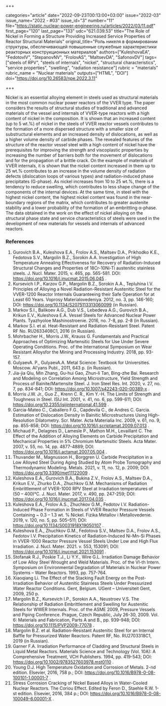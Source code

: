 +++

categories="article"
date="2022-09-23T00:13:00+03:00"
issue="2022-03"
issue_name="2022 - #03"
issue_id="3"
number="11"
file="https://static.nuclear-power-engineering.ru/articles/2022/03/11.pdf"
first_page="120"
last_page="133"
udc="621.039.53"
title="The Role of Nickel in Forming a Structure Providing Increased Service Properties of Reactor Structural Materials"
original_title="Роль никеля в формировании структуры, обеспечивающей повышенные служебные характеристики реакторных конструкционных материалов"
authors=["KuleshovaEA", "FedotovIV", "StepanovNV", "FrolovAS", "MaltsevDA", "SafonovDV"]
tags=["steels of RPV", "steels of internals", "nickel", "structural characteristics", "service properties", "swelling", "radiation resistance"]
rubric = "materials"
rubric_name = "Nuclear materials"
outputs=["HTML", "DOI"]
doi="https://doi.org/10.26583/npe.2022.3.11"

+++

Nickel is an essential alloying element in steels used as structural materials in the most common nuclear power reactors of the VVER type. The paper considers the results of structural studies of traditional and advanced materials of the vessel and internals of VVER-type reactors with a high content of nickel in the composition. It is shown that an increased content (up to 5 wt.%) of nickel in the steels of VVER reactor vessels contributes to the formation of a more dispersed structure with a smaller size of substructural elements and an increased density of dislocations, as well as a higher volume density of carbide phases. The revealed features of the structure of the reactor vessel steel with a high content of nickel have the prerequisites for improving the strength and viscoplastic properties by increasing the number of barriers both for the movement of dislocations and for the propagation of a brittle crack. On the example of materials of VVER internals, it is shown that the nickel content increased in them up to 25 wt.% contributes to an increase in the volume density of radiation defects (dislocation loops of various types) and radiation-induced phase precipitates (G-phase). As nickel increases from 10 to 25 wt.%, there is a tendency to reduce swelling, which contributes to less shape change of the components of the internal devices. At the same time, in steel with the highest nickel content, the highest nickel content was found in the near-boundary regions of the matrix, which contributes to greater austenite stability and a lower probability of the formation of an embrittling α-phase. The data obtained in the work on the effect of nickel alloying on the structural phase state and service characteristics of steels were used in the development of new materials for vessels and internals of advanced reactors.

### References

1. Gurovich B.A., Kuleshova E.A., Frolov A.S., Maltsev D.A., Prikhodko K.E., Fedotova S.V., Margolin B.Z., Sorokin A.A. Investigation of High Temperature Annealing Effectiveness for Recovery of Radiation-Induced Structural Changes and Properties of 18Cr-10Ni-Ti austenitic stainless steels. J. Nucl. Mater. 2015, v. 465, pp. 565-581. DOI: https://doi.org/10.1016/j.jnucmat.2015.06.045 .
2. Kursevich I.P., Karzov G.P., Margolin B.Z., Sorokin A.A., Tepluhina I.V. Principles of Alloying a Novel Radiation-Resistant Austenitic Steel for the VVER-1200 Reactor Internals Guaranteeing their Safe Operation for at Least 60 Years. Voprosy Materialovedeniya. 2012, no. 3, pp. 146-160; DOI: https://doi.org/10.1134/S2075113313060099 (in Russian).
3. Markov S.I., Balikoev A.G., Dub V.S., Lebedeva A.G., Gurovich B.A., Krikun E.V., Kuleshova E.A. Vessel Steels for Advanced Nuclear Power Plants. Tyazhyoloe Mashinostroenie. 2016, no. 7-8, pp. 2-8 (in Russian).
4. Markov S.I. et al. Heat-Resistant and Radiation-Resistant Steel. Patent RF No. RU2633408C1, 2016 (in Russian).
5. Mohrbacher H., Morris J.W., Krauss G. Fundamentals and Practical Approaches of Optimizing Martensitic Steels for Use Under Severe Operating Conditions. Proc. of the International Symposium on Wear Resistant Alloysfor the Mining and Processing Industry. 2018, pp. 93-157.
6. GulyaevA. P., GulyaevA.A. Metal Science: Textbook for Universities. Moscow. Al’yans Publ., 2011, 643 p. (in Russian).
7. Jia-jia Qiu, Min Zhang, Gu-hui Gao, Zhun-li Tan, Bing-zhe Bai. Research and Modeling on Correlation Among Microstructure, Yield Strength and Process of Bainite/Martensite Steel. J. Iron Steel Res. Int. 2020, v. 27, no. 7, pp. 834-841; DOI: https://doi.org/10.1007/s42243-020-00389-x .
8. Morris J.W. Jr., Guo Z., Krenn C. R., Kim Y.-H. The Limits of Strength and Toughness in Steel. ISIJ Int. 2001, v. 41, no. 6, pp. 599-611; DOI: https://doi.org/10.2355/isijinternational.41.599 .
9. Garcia-Mateo C., Caballero F.G., Capdevila C., de Andres C. Garcia. Estimation of Dislocation Density in Bainitic Microstructures Using High-Resolution Dilatometry. Scr. Mater. Acta Materialia Inc. 2009, v. 61, no. 9, pp. 855-858; DOI: https://doi.org/10.1016/j.scriptamat.2009.07.013 .
10. Michaud P., Delagnes D., Lamesle P., Mathon M.H., Levaillant C. The Effect of the Addition of Alloying Elements on Carbide Precipitation and Mechanical Properties in 5% Chromium Martensitic Steels. Acta Mater. 2007, v. 55, no. 14, pp. 4877-4889; DOI: https://doi.org/10.1016/j.actamat.2007.05.004 .
11. Thuvander M., Magnusson H., Borggren U. Carbide Precipitation in a Low Alloyed Steel During Aging Studied by Atom Probe Tomography and Thermodynamic Modeling. Metals. 2021, v. 11, no. 12, p. 2009; DOI: https://doi.org/10.3390/met11122009 .
12. Kuleshova E.A., Gurovich B.A., Bukina Z.V., Frolov A.S., Maltsev D.A., Krikun E.V., Zhurko D.A., Zhuchkov G.M. Mechanisms of Radiation Embrittlement of VVER-1000 RPV Steel at Irradiation temperatures of (50 – 400)°C. J. Nucl. Mater. 2017, v. 490, pp. 247-259; DOI: https://doi.org/10.1016/j.jnucmat.2017.04.035 .
13. Kuleshova E.A., Frolov A.S., Zhuchkov G.M., Fedotov I.V. Radiation-Induced Phase Formation in Steels of VVER Reactor Pressure Vessels Containing ~ 0.3 – 1.3 wt. % Nickel. Fizika Metallov i Metallovedenie. 2019, v. 120, no. 5, pp. 505–511; DOI: https://doi.org/10.1134/S0031918X19050107 .
14. Kuleshova E.A., Zhuchkov G.M., Fedotova S.V., Maltsev D.A., Frolov A.S., Fedotov I.V. Precipitation Kinetics of Radiation-Induced Ni-Mn-Si Phases in VVER-1000 Reactor Pressure Vessel Steels Under Low and High Flux Irradiation. J. Nucl. Mater. 2021. v. 553, 153091; DOI: https://doi.org/10.1016/j.jnucmat.2021.153091 .
15. Stofanak R.J., Poskie T.J., Li Y.Y., Wire G.L. Irradiation Damage Behavior of Low Alloy Steel Wrought and Weld Materials. Proc. of the VI-th Intern. Symposium on Environmental Degradation of Materials in Nuclear Power Systems – Water Reactors. 1993, pp. 757-764.
16. Xiaoqiang Li. The Effect of the Stacking Fault Energy on the Post-Irradiation Behavior of Austenitic Stainless Steels Under Pressurized Water Reactor Conditions. Gent, Belgium. UGent – Universiteit Gent, 2009, 250 p.
17. Margolin B.Z., Kursevich I.P., Sorokin A.A., Neustroev V.S. The Relationship of Radiation Embrittlement and Swelling for Austenitic Steels for WWER Internals. Proc. of the ASME 2009, Pressure Vessels and Piping Conference. Prague, Czech Republic, July 26-30, 2009. Vol. 6: Materials and Fabrication, Parts A and B., pp. 939-948; DOI: https://doi.org/10.1115/PVP2009-77078 .
18. Margolin B.Z. et al. Radiation-Resistant Austenitic Steel for an Internal Baffle for Pressurized Water Reactors. Patent RF, No. RU2703318C1, 2019 (in Russian).
19. Garner F.A. Irradiation Performance of Cladding and Structural Steels in Liquid Metal Reactors. Materials Science and Technology (Vol. 10A): A Comprehensive Treatment, VCH Publishers. 1994, pp. 419-543; DOI: https://doi.org/10.1002/9783527603978.mst0110 .
20. Young D.J. High Temperature Oxidation and Corrosion of Metals. 2-nd edition. Elsevier, 2016, 758 p.; DOI: https://doi.org/10.1016/B978-0-08-100101-1.00001-7 .
21. Stress Corrosion Cracking of Nickel Based Alloys in Water-Cooled Nuclear Reactors. The Coriou Effect. Edited by Feron D., Staehle R.W. 1-st edition. Elsevier, 2016, 384 p.; DOI: https://doi.org/10.1016/B978-0-08-100049-6.00001-X .